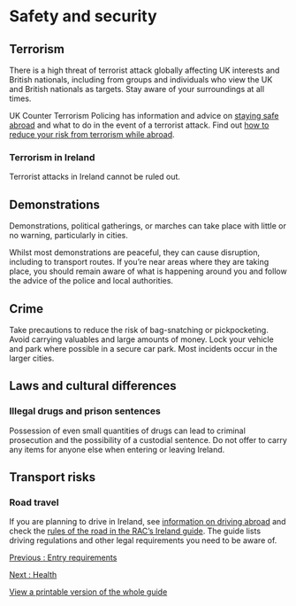 # Safety and security

## Terrorism

There is a high threat of terrorist attack globally affecting UK interests and British nationals, including from groups and individuals who view the UK and British nationals as targets. Stay aware of your surroundings at all times.

UK Counter Terrorism Policing has information and advice on [staying safe abroad](https://www.counterterrorism.police.uk/safetyadvice/) and what to do in the event of a terrorist attack. Find out [how to reduce your risk from terrorism while abroad](https://www.gov.uk/guidance/reduce-your-risk-from-terrorism-while-abroad).

### Terrorism in Ireland

Terrorist attacks in Ireland cannot be ruled out.

## Demonstrations

Demonstrations, political gatherings, or marches can take place with little or no warning, particularly in cities.

Whilst most demonstrations are peaceful, they can cause disruption, including to transport routes. If you’re near areas where they are taking place, you should remain aware of what is happening around you and follow the advice of the police and local authorities.

## Crime

Take precautions to reduce the risk of bag-snatching or pickpocketing. Avoid carrying valuables and large amounts of money. Lock your vehicle and park where possible in a secure car park. Most incidents occur in the larger cities.

## Laws and cultural differences

### Illegal drugs and prison sentences

Possession of even small quantities of drugs can lead to criminal prosecution and the possibility of a custodial sentence. Do not offer to carry any items for anyone else when entering or leaving Ireland.

## Transport risks

### Road travel

If you are planning to drive in Ireland, see [information on driving abroad](https://www.gov.uk/driving-abroad/international-driving-permit) and check the [rules of the road in the RAC’s Ireland guide](https://www.rac.co.uk/drive/travel/country/ireland/). The guide lists driving regulations and other legal requirements you need to be aware of.

[Previous
:
Entry requirements](/foreign-travel-advice/ireland/entry-requirements)

[Next
:
Health](/foreign-travel-advice/ireland/health)

[View a printable version of the whole guide](/foreign-travel-advice/ireland/print)